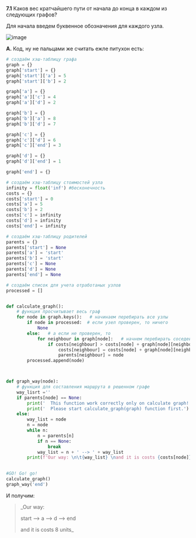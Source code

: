 **7.1** Каков вес кратчайшего пути от начала до конца в каждом из следующих графов?

Для начала введем буквенное обозначения для каждого узла.

![image](https://user-images.githubusercontent.com/116806816/199997983-d71a4235-01d8-47a7-9721-d5e35258d681.png)



**А.** Код, ну не пальцами же считать ежле питухон есть:

```python
# создаём хэш-таблицу графа
graph = {}
graph['start'] = {}
graph['start']['a'] = 5
graph['start']['b'] = 2

graph['a'] = {}
graph['a']['c'] = 4
graph['a']['d'] = 2

graph['b'] = {}
graph['b']['a'] = 8
graph['b']['d'] = 7

graph['c'] = {}
graph['c']['d'] = 6
graph['c']['end'] = 3

graph['d'] = {}
graph['d']['end'] = 1

graph['end'] = {}

# создаём хэш-таблицу стоимостей узла
infinity = float('inf') #бесконечность
costs = {}
costs['start'] = 0
costs['a'] = 5
costs['b'] = 2
costs['c'] = infinity
costs['d'] = infinity
costs['end'] = infinity

# создаём хэш-таблицу родителей
parents = {}
parents['start'] = None
parents['a'] = 'start'
parents['b'] = 'start'
parents['c'] = None
parents['d'] = None
parents['end'] = None

# cоздаём список для учета отработаных узлов 
processed = []


def calculate_graph():
    # функция просчитывает весь граф
    for node in graph.keys():   # начинаем перебирать все узлы
        if node in processed:  # если узел проверен, то ничего
            None        
        else:   # а если не проверен, то
            for neighbour in graph[node]:   # начнем перебирать соседей этого узла
                if costs[neighbour] > costs[node] + graph[node][neighbour]: # оцениваем стоимость соседа
                    costs[neighbour] = costs[node] + graph[node][neighbour]
                    parents[neighbour] = node
        processed.append(node) 



def graph_way(node):
    # функция для составления маршрута в решенном графе
    way_lisrt =''
    if parents[node] == None:
        print('  This function work correctly only on calculate graph!')
        print('  Please start calculate_graph(graph) function first.')
    else:
        way_list = node
        n = node
        while n:
            n = parents[n]
            if n == None:
                break
            way_list = n + ' --> ' + way_list
        print(f'Our way: \n\t{way_list} \nand it is costs {costs[node]} units')
    

#GO! Go! go!
calculate_graph()
graph_way('end')
```
И получим:

>_Our way:
> 
>	start --> a --> d --> end
>	 
>and it is costs 8 units_
